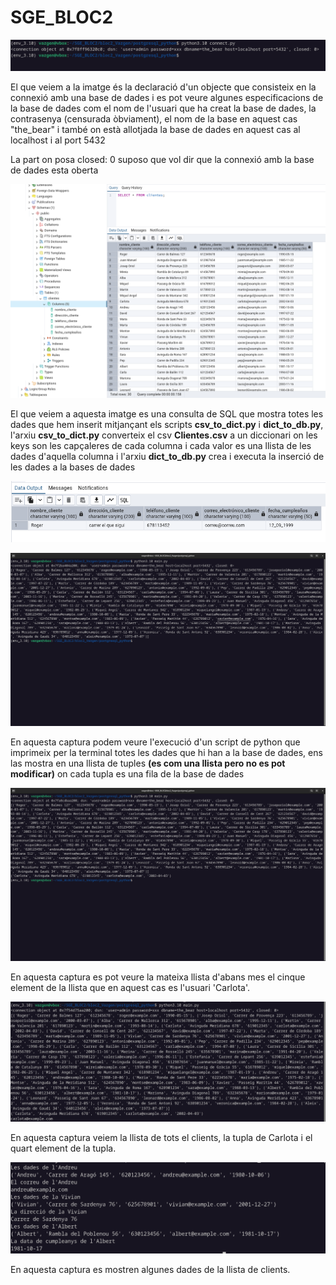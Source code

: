 # SGE_BLOC2

![captura1](captura1.png)

El que veiem a la imatge és la declaració d'un objecte que consisteix en la connexió amb una base de dades i es pot veure algunes especificacions de la base de dades com el nom de l'usuari que ha creat la base de dades, la contrasenya (censurada òbviament), el nom de la base en aquest cas "the_bear" i també on està allotjada la base de dades en aquest cas al localhost i al port 5432

La part on posa closed: 0 suposo que vol dir que la connexió amb la base de dades esta oberta

![captura2](captura2.png)

El que veiem a aquesta imatge es una consulta de SQL que mostra totes les dades que hem inserit mitjançant els scripts **csv_to_dict.py** i **dict_to_db.py**, l'arxiu **csv_to_dict.py** converteix el csv **Clientes.csv** a un diccionari on les keys son les capçaleres de cada columna i cada valor es una llista de les dades d'aquella columna i l'arxiu **dict_to_db.py** crea i executa la inserció de les dades a la bases de dades 

![captura3](captura3.png)

![captura4](captura4.png)

En aquesta captura podem veure l'execució d'un script de python que imprimeix per la terminal totes les dades que hi han a la base de dades, ens las mostra en una llista de tuples **(es com una llista pero no es pot modificar)** on cada tupla es una fila de la base de dades

![captura5](captura5.png)

En aquesta captura es pot veure la mateixa llista d'abans mes el cinque element de la llista que en aquest cas es l'usuari 'Carlota'.

![captura6](captura6.png)

En aquesta captura veiem la llista de tots el clients, la tupla de Carlota i el quart element de la tupla.

![captura7](captura7.png)

En aquesta captura es mostren algunes dades de la llista de clients.